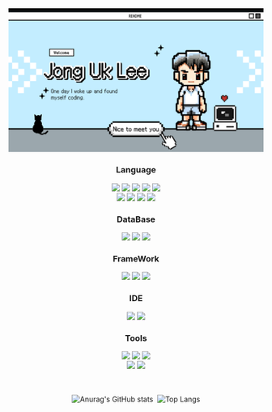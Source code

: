 <img src="https://github.com/gosirock/Java/blob/master/gitMain.png">

<div class="LD">
  <div align="center">
    <h3>Language</h3>
    <img src="https://img.shields.io/badge/java-302683?style=flat-square&logo=&logoColor=white"/ height="25">
    <img src="https://img.shields.io/badge/JavaScript-F7DF1E?style=flat-square&logo=JavaScript&logoColor=white"/ height="25">
    <img src="https://img.shields.io/badge/jQuery-0769AD?style=flat-square&logo=jquery&logoColor=white"/ height="25">
    <img src="https://img.shields.io/badge/HTML-E34F26?style=flat-square&logo=&logoColor=white"/ height="25">
    <img src="https://img.shields.io/badge/CSS3-1572B6?style=flat-square&logo=css3&logoColor=white"/ height="25"><br>
    <img src="https://img.shields.io/badge/Dart-0175C2?style=flat-square&logo=dart&logoColor=white"/ height="25">
    <img src="https://img.shields.io/badge/R-276DC3?style=flat-square&logo=r&logoColor=white"/ height="25">
    <img src="https://img.shields.io/badge/Swift-F05138?style=flat-square&logo=swift&logoColor=white"/ height="25">
    <img src="https://img.shields.io/badge/Python-3776AB?style=flat-square&logo=python&logoColor=white"/ height="25">
  </div>
  <div align="center">
    <h3>DataBase</h3>
    <img src="https://img.shields.io/badge/Firebase-FFCA28?style=flat-square&logo=firebase&logoColor=white" height="25">
    <img src="https://img.shields.io/badge/MySQL-4479A1?style=flat-square&logo=MySQL&logoColor=white"/ height="25">
    <img src="https://img.shields.io/badge/SQLite-003B57?style=flat-square&logo=SQLite&logoColor=white"/ height="25">
  </div>
</div>

<div align="center">
  <h3>FrameWork</h3>
  <img src="https://img.shields.io/badge/SpringBoot-6DB33F?style=flat-square&logo=springboot&logoColor=white"/ height="25">
  <img src="https://img.shields.io/badge/Flutter-02569B?style=flat-square&logo=flutter&logoColor=white"/ height="25">
  <img src="https://img.shields.io/badge/MyBatis-323212?style=flat-square&logo=&logoColor=white"/ height="25">
</div>


<div align="center">
  <h3>IDE</h3>
  <img src="https://img.shields.io/badge/Eclipseide-2C2255?style=flat-square&logo=eclipseide&logoColor=white"/>
  <img src="https://img.shields.io/badge/VisualStudioCode-007ACC?style=flat-square&logo=visualstudiocode&logoColor=white"/>
</div>


<div align="center">
  <h3>Tools</h3>
  <img src="https://img.shields.io/badge/Sourcetree-0052CC?style=flat-square&logo=sourcetree&logoColor=white"/ height="25">
  <img src="https://img.shields.io/badge/Slack-4A154B?style=flat-square&logo=slack&logoColor=white"/ height="25">
  <img src="https://img.shields.io/badge/Figma-F24E1E?style=flat-square&logo=figma&logoColor=white"/ height="25"><br>
  <img src="https://img.shields.io/badge/Miro-050038?style=flat-square&logo=miro&logoColor=white"/ height="25">
  <img src="https://img.shields.io/badge/Notion-000000?style=flat-square&logo=notion&logoColor=white"/ height="25">
</div>
<br><br>

<div align="center">
  
![Anurag's GitHub stats](https://github-readme-stats.vercel.app/api?username=gosirock&anuraghazra&theme=dracula&icons=true)&nbsp;
![Top Langs](https://github-readme-stats.vercel.app/api/top-langs/?username=gosirock&layout=compact&theme=dracula)
</div>







